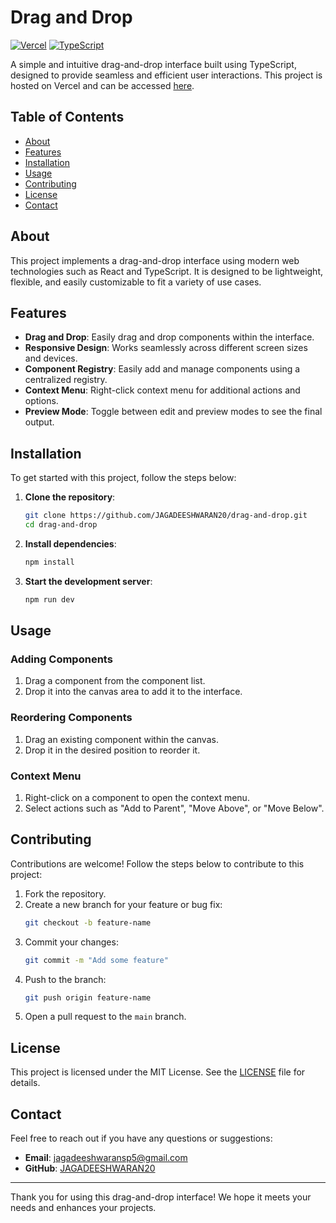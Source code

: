 # Drag and Drop

[![Vercel](https://img.shields.io/badge/vercel-deployed-brightgreen)](https://simpledragdrop.vercel.app)
[![TypeScript](https://img.shields.io/badge/lang-typescript-blue)](https://www.typescriptlang.org/)

A simple and intuitive drag-and-drop interface built using TypeScript, designed to provide seamless and efficient user interactions. This project is hosted on Vercel and can be accessed [here](https://simpledragdrop.vercel.app).

## Table of Contents

- [About](#about)
- [Features](#features)
- [Installation](#installation)
- [Usage](#usage)
- [Contributing](#contributing)
- [License](#license)
- [Contact](#contact)

## About

This project implements a drag-and-drop interface using modern web technologies such as React and TypeScript. It is designed to be lightweight, flexible, and easily customizable to fit a variety of use cases.

## Features

- **Drag and Drop**: Easily drag and drop components within the interface.
- **Responsive Design**: Works seamlessly across different screen sizes and devices.
- **Component Registry**: Easily add and manage components using a centralized registry.
- **Context Menu**: Right-click context menu for additional actions and options.
- **Preview Mode**: Toggle between edit and preview modes to see the final output.

## Installation

To get started with this project, follow the steps below:

1. **Clone the repository**:
    ```bash
    git clone https://github.com/JAGADEESHWARAN20/drag-and-drop.git
    cd drag-and-drop
    ```

2. **Install dependencies**:
    ```bash
    npm install
    ```

3. **Start the development server**:
    ```bash
    npm run dev
    ```

## Usage

### Adding Components

1. Drag a component from the component list.
2. Drop it into the canvas area to add it to the interface.

### Reordering Components

1. Drag an existing component within the canvas.
2. Drop it in the desired position to reorder it.

### Context Menu

1. Right-click on a component to open the context menu.
2. Select actions such as "Add to Parent", "Move Above", or "Move Below".

## Contributing

Contributions are welcome! Follow the steps below to contribute to this project:

1. Fork the repository.
2. Create a new branch for your feature or bug fix:
    ```bash
    git checkout -b feature-name
    ```
3. Commit your changes:
    ```bash
    git commit -m "Add some feature"
    ```
4. Push to the branch:
    ```bash
    git push origin feature-name
    ```
5. Open a pull request to the `main` branch.

## License

This project is licensed under the MIT License. See the [LICENSE](LICENSE) file for details.

## Contact

Feel free to reach out if you have any questions or suggestions:

- **Email**: [jagadeeshwaransp5@gmail.com](mailto:jagadeeshwaransp5@gmail.com)
- **GitHub**: [JAGADEESHWARAN20](https://github.com/JAGADEESHWARAN20)

---

Thank you for using this drag-and-drop interface! We hope it meets your needs and enhances your projects.
